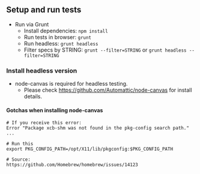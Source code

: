 ## Setup and run tests ##
* Run via Grunt
    * Install dependencies: `npm install`
    * Run tests in browser: `grunt`
    * Run headless: `grunt headless`
    * Filter specs by STRING: `grunt --filter=STRING` or `grunt headless --filter=STRING`
    
### Install headless version ###
* node-canvas is required for headless testing.
    * Please check https://github.com/Automattic/node-canvas for install details.

#### Gotchas when installing node-canvas ####
	# If you receive this error: 
	Error "Package xcb-shm was not found in the pkg-config search path." ...
	
	# Run this
	export PKG_CONFIG_PATH=/opt/X11/lib/pkgconfig:$PKG_CONFIG_PATH
	
	# Source:
	https://github.com/Homebrew/homebrew/issues/14123
